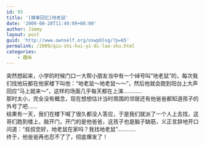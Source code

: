 ```yaml
---
id: 93
title: '[糗事回忆]地老鼠'
date: '2009-08-28T11:40:09+08:00'
author: Jimmy
layout: post
guid: 'http://www.ownself.org/oswpblog/?p=65'
permalink: /2009/qiu-shi-hui-yi-di-lao-shu.html
categories:
    - 趣味
---
```


 突然想起来，小学的时候门口一大帮小朋友当中有一个绰号叫“地老鼠”的，每次我们找他玩都在他家楼下叫他：“地老鼠～地老鼠～～”，然后他就会跑到阳台上大声回应“马上就来～”，这样的场面几乎每天都在上演…………   
 那时太小，完全没有概念，现在想想估计当时周围的邻居还有他爸爸都知道孩子的外号了吧……   
 结果有一天，我们在楼下喊了很久都没人答应，于是我们就派了一个人上去找，这哥们跑到楼上，敲开门，开门的是他爸爸，这孩子也是脑子缺筋，<font face="微软雅黑" size="2"></font>义正言辞地开口问道：“叔叔您好，地老鼠在家吗？我找地老鼠”…………   
 终于，他爸爸再也忍不了了，彻底爆发了！